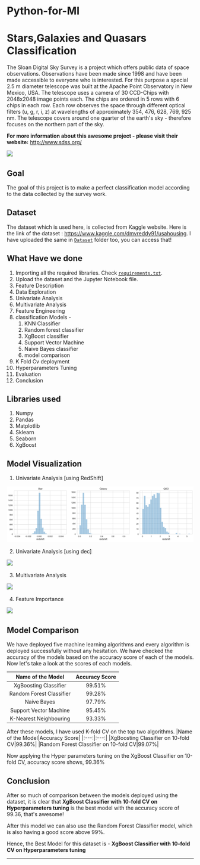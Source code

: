 # Python-for-Ml
# Stars,Galaxies and Quasars Classification

The Sloan Digital Sky Survey is a project which offers public data of space observations. Observations have been made since 1998 and have been made accessible to everyone who is interested. 
For this purpose a special 2.5 m diameter telescope was built at the Apache Point Observatory in New Mexico, USA. The telescope uses a camera of 30 CCD-Chips with 2048x2048 image points each. The chips are ordered in 5 rows with 6 chips in each row. Each row observes the space through different optical filters (u, g, r, i, z) at wavelengths of approximately 354, 476, 628, 769, 925 nm.
The telescope covers around one quarter of the earth's sky - therefore focuses on the northern part of the sky.

**For more information about this awesome project - please visit their website:** http://www.sdss.org/

![](https://github.com/abhisheks008/ML-ProjectKart/blob/patch-23/Stars%2C%20Galaxies%20and%20Quasars%20Classification/Images/star4.jpg)

## Goal
The goal of this project is to make a perfect classification model according to the data collected by the survey work.

## Dataset
The dataset which is used here, is collected from Kaggle website. Here is the link of the dataset : https://www.kaggle.com/dmvreddy91/usahousing. I have uploaded the same in [`Dataset`](https://github.com/abhisheks008/ML-ProjectKart/tree/patch-23/Stars%2C%20Galaxies%20and%20Quasars%20Classification/Dataset) folder too, you can access that!

## What Have we done
1. Importing all the required libraries. Check [`requirements.txt`](https://github.com/abhisheks008/ML-ProjectKart/blob/patch-23/Stars%2C%20Galaxies%20and%20Quasars%20Classification/requirements.txt).
2. Upload the dataset and the Jupyter Notebook file.
3. Feature Description
4. Data Exploration
5. Univariate Analysis
6. Multivariate Analysis
7. Feature Engineering
8. classification Models -
    1. KNN Classifier
    2. Random forest classifier
    3. XgBoost classifier
    4. Support Vector Machine
    5. Naive Bayes classifier
    6. model comparison
9. K Fold Cv deployment
10. Hyperparameters Tuning
11. Evaluation
12. Conclusion

## Libraries used
1. Numpy
2. Pandas
3. Matplotlib
4. Sklearn
5. Seaborn
6. XgBoost

## Model Visualization
1. Univariate Analysis [using RedShift]

![](star1.png)

2. Univariate Analysis [using dec]

![](https://github.com/abhisheks008/ML-ProjectKart/blob/patch-23/Stars%2C%20Galaxies%20and%20Quasars%20Classification/Images/star2.png)

3. Multivariate Analysis

![](https://github.com/abhisheks008/ML-ProjectKart/blob/patch-23/Stars%2C%20Galaxies%20and%20Quasars%20Classification/Images/star3.png)

4. Feature Importance

![](https://github.com/abhisheks008/ML-ProjectKart/blob/patch-23/Stars%2C%20Galaxies%20and%20Quasars%20Classification/Images/star4.png)

## Model Comparison
We have deployed five machine learning algorithms and every algorithm is deployed successfully without any hesitation. We have checked the accuracy of the models based on the accuracy score of each of the models. Now let's take a look at the scores of each models.

|Name of the Model|Accuracy Score|
|:---:|:---:|
|XgBoosting Classifier|99.51%|
|Random Forest Classifier|99.28%|
|Naive Bayes|97.79%|
|Support Vector Machine|95.45%|
|K-Nearest Neighbouring|93.33%|

After these models, I have used K-fold CV on the top two algorithms.
|Name of the Model|Accuracy Score|
|:---:|:---:|
|XgBoosting Classifier on 10-fold CV|99.36%|
|Random Forest Classifier on 10-fold CV|99.07%|

Now applying the Hyper parameters tuning on the XgBoost Classifier on 10-fold CV, accuracy score shows, 99.36%

## Conclusion
After so much of comparison between the models deployed using the dataset, it is clear that **XgBoost Classifier with 10-fold CV on Hyperparameters tuning** is the best model with the accuracy score of 99.36, that's awesome!

After this model we can also use the Random Forest Classifier model, which is also having a good score above 99%.

Hence, the Best Model for this dataset is - **XgBoost Classifier with 10-fold CV on Hyperparameters tuning**

**********************************************
